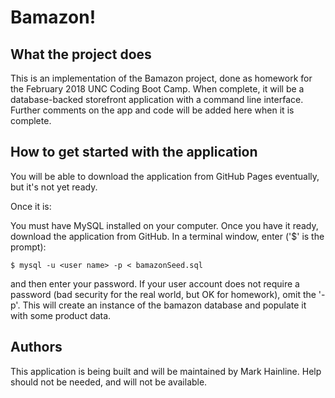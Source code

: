 # Bamazon!

## What the project does
This is an implementation of the Bamazon project, done as homework for the February 2018 UNC Coding Boot Camp. When complete, it will be a database-backed storefront application with a command line interface. Further comments on the app and code will be added here when it is complete.

## How to get started with the application
You will be able to download the application from GitHub Pages eventually, but it's not yet ready.

Once it is:

You must have MySQL installed on your computer. Once you have it ready, download the application from GitHub. In a terminal window, enter ('$' is the prompt):

	$ mysql -u <user name> -p < bamazonSeed.sql
	
and then enter your password. If your user account does not require a password (bad security for the real world, but OK for homework), omit the '-p'. This will create an instance of the bamazon database and populate it with some product data.

## Authors
This application is being built and will be maintained by Mark Hainline. Help should not be needed, and will not be available.
